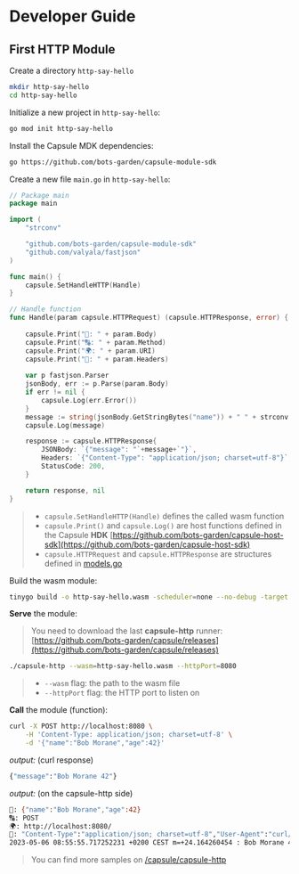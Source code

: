 # Developer Guide

## First HTTP Module


Create a directory `http-say-hello`

```bash
mkdir http-say-hello
cd http-say-hello
```

Initialize a new project in `http-say-hello`:

```bash
go mod init http-say-hello
```

Install the Capsule MDK dependencies:
```bash
go https://github.com/bots-garden/capsule-module-sdk
```

Create a new file `main.go` in `http-say-hello`:

```go
// Package main
package main

import (
	"strconv"

	"github.com/bots-garden/capsule-module-sdk"
	"github.com/valyala/fastjson"
)

func main() {
	capsule.SetHandleHTTP(Handle)
}

// Handle function 
func Handle(param capsule.HTTPRequest) (capsule.HTTPResponse, error) {
	
	capsule.Print("📝: " + param.Body)
	capsule.Print("🔠: " + param.Method)
	capsule.Print("🌍: " + param.URI)
	capsule.Print("👒: " + param.Headers)
	
	var p fastjson.Parser
	jsonBody, err := p.Parse(param.Body)
	if err != nil {
		capsule.Log(err.Error())
	}
	message := string(jsonBody.GetStringBytes("name")) + " " + strconv.Itoa(jsonBody.GetInt("age"))
	capsule.Log(message)

	response := capsule.HTTPResponse{
		JSONBody: `{"message": "`+message+`"}`,
		Headers: `{"Content-Type": "application/json; charset=utf-8"}`,
		StatusCode: 200,
	}

	return response, nil
}
```
> - `capsule.SetHandleHTTP(Handle)` defines the called wasm function
> - `capsule.Print()` and `capsule.Log()` are host functions defined in the Capsule **HDK** [https://github.com/bots-garden/capsule-host-sdk](https://github.com/bots-garden/capsule-host-sdk)
> - `capsule.HTTPRequest` and `capsule.HTTPResponse` are structures defined in [models.go](https://github.com/bots-garden/capsule-module-sdk/blob/main/models.go)

Build the wasm module:
```bash
tinygo build -o http-say-hello.wasm -scheduler=none --no-debug -target wasi ./main.go
```

**Serve** the module:
> You need to download the last **capsule-http** runner: [https://github.com/bots-garden/capsule/releases](https://github.com/bots-garden/capsule/releases)
```bash
./capsule-http --wasm=http-say-hello.wasm --httpPort=8080
```
> - `--wasm` flag: the path to the wasm file
> - `--httpPort` flag: the HTTP port to listen on

**Call** the module (function):

```bash
curl -X POST http://localhost:8080 \
    -H 'Content-Type: application/json; charset=utf-8' \
    -d '{"name":"Bob Morane","age":42}'
```

*output:* (curl response)
```bash
{"message":"Bob Morane 42"}
```

*output:* (on the capsule-http side)
```bash
📝: {"name":"Bob Morane","age":42}
🔠: POST
🌍: http://localhost:8080/
👒: "Content-Type":"application/json; charset=utf-8","User-Agent":"curl/7.81.0","Accept":"*/*","Host":"localhost:8080","Content-Length":"30"
2023-05-06 08:55:55.717252231 +0200 CEST m=+24.164260454 : Bob Morane 42
```

> You can find more samples on [/capsule/capsule-http](https://github.com/bots-garden/capsule/capsule-http)

